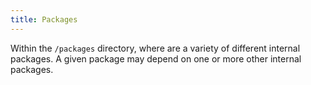 ```yaml
---
title: Packages
---
```


Within the `/packages` directory, where are a variety of different internal packages. A given package may depend on one or more other internal packages. 